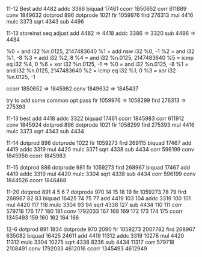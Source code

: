11-12 Best
add 4482
addc 3386
biquad 17461
ccorr 1850652
corr 611889
conv 1849632
dotprod 896
dotprode 1021
fir 1059976
fird 276313
mul 4416
mulc 3373
sqrt 4343
sub 4496

11-13
storeinst seq adjust
add 4482 => 4418 
addc 3386 => 3320
sub 4496 => 4434

  %0 = and i32 %n.0125, 2147483640
  %1 = add nsw i32 %0, -1
  %2 = and i32 %1, -8
  %3 = add i32 %2, 8
  %4 = and i32 %n.0125, 2147483640
  %5 = icmp eq i32 %4, 0
  %6 = xor i32 %n.0125, -1
  =>
  %0 = and i32 %n.0125, -8
  %1 = and i32 %n.0125, 2147483640
  %2 = icmp eq i32 %1, 0
  %3 = xor i32 %n.0125, -1

ccorr 1850652 => 1845982
conv  1849632 => 1845437

try to add some common opt pass 
fir 1059976 => 1058299
fird 276313 => 275393

11-13 best
add 4418
addc 3322
biquad 17461
ccorr 1845983
corr 611912
conv 1845924
dotprod 896
dotprode 1021
fir 1058299
fird 275393
mul 4416
mulc 3373
sqrt 4343
sub 4434

11-14
dotprod 896
dotprode 1022
fir 1059273
fird 269115
biquad 17467
add 4419
addc 3319
mul 4420
mulc 3371
sqrt 4338
sub 4434
corr 596199
conv 1845956
ccorr 1845983

11-15
dotprod 886
dotprode 981
fir 1059273
fird 268967
biquad 17467
add 4419
addc 3319
mul 4420
mulc 3304
sqrt 4338
sub 4434
corr 596199
conv 1844526
ccorr 1846468

11-20
dotprod 891     4 5 6 7
dotprode 970    14 15 18 19
fir 1059273     78 79
fird 268967     82 83
biquad 16425    74 75 77
add 4419        103 104
addc 3319       100 101
mul 4420        117 118
mulc 3304       93 94
sqrt 4338       127
sub 4434        110 111 
corr 579718     176 177 180 181
conv 1792033    167 168 169 172 173 174 175
ccorr 1345493   159 160 162 164 166

12-6
dotprod 891     1834
dotprode 970    2090
fir 1059273     2007782
fird 268967     635082
biquad 16425    24611
add 4419        11312
addc 3319       10278
mul 4420        11312
mulc 3304       10275
sqrt 4338       8236
sub 4434        11317
corr 579718     2108491
conv 1792033    4612016
ccorr 1345493   4612949